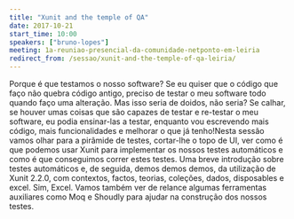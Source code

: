 ```yaml
---
title: "Xunit and the temple of QA"
date: 2017-10-21
start_time: 10:00
speakers: ["bruno-lopes"]
meeting: 1a-reuniao-presencial-da-comunidade-netponto-em-leiria
redirect_from: /sessao/xunit-and-the-temple-of-qa-leiria/
---
```


Porque é que testamos o nosso software? Se eu quiser que o código que faço não quebra código antigo, preciso de testar o meu software todo quando faço uma alteração. Mas isso seria de doidos, não seria? Se calhar, se houver umas coisas que são capazes de testar e re-testar o meu software, eu podia ensinar-las a testar, enquanto vou escrevendo mais código, mais funcionalidades e melhorar o que já tenho!Nesta sessão vamos olhar para a pirâmide de testes, cortar-lhe o topo de UI, ver como é que podemos usar Xunit para implementar os nossos testes automáticos e como é que conseguimos correr estes testes. Uma breve introdução sobre testes automáticos e, de seguida, demos demos demos, da utilização de Xunit 2.2.0, com contextos, factos, teorias, coleções, dados, disposables e excel. Sim, Excel.
Vamos também ver de relance algumas ferramentas auxiliares como Moq e Shoudly para ajudar na construção dos nossos testes.
